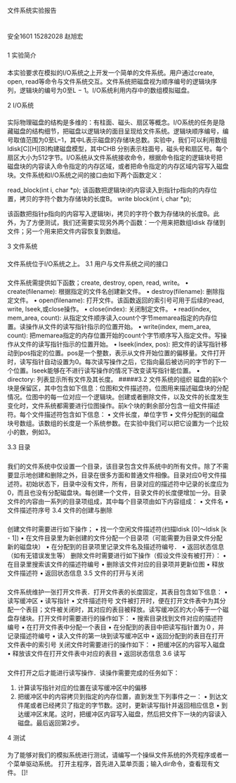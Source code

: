 文件系统实验报告
#
安全1601  15282028  赵旭宏
###
1 实验简介
####
本实验要求在模拟的I/O系统之上开发一个简单的文件系统。用户通过create, open, read等命令与文件系统交互。文件系统把磁盘视为顺序编号的逻辑块序列，逻辑块的编号为0至L − 1。I/O系统利用内存中的数组模拟磁盘。

2 I/O系统
####
实际物理磁盘的结构是多维的：有柱面、磁头、扇区等概念。I/O系统的任务是隐藏磁盘的结构细节，把磁盘以逻辑块的面目呈现给文件系统。逻辑块顺序编号，编号取值范围为0至L−1，其中L表示磁盘的存储块总数。实验中，我们可以利用数组ldisk[C][H][B]构建磁盘模型，其中CHB 分别表示柱面号，磁头号和扇区号。每个扇区大小为512字节。I/O系统从文件系统接收命令，根据命令指定的逻辑块号把磁盘块的内容读入命令指定的内存区域，或者把命令指定的内存区域内容写入磁盘块。文件系统和I/O系统之间的接口由如下两个函数定义：

read_block(int i, char *p);
该函数把逻辑块i的内容读入到指针p指向的内存位置，拷贝的字符个数为存储块的长度B。
write block(int i, char *p);

该函数把指针p指向的内容写入逻辑块i，拷贝的字符个数为存储块的长度B。此外，为了方便测试，我们还需要实现另外两个函数：一个用来把数组ldisk 存储到文件；另一个用来把文件内容恢复到数组。

3 文件系统
####
文件系统位于I/O系统之上。
3.1 用户与文件系统之间的接口
#####
文件系统需提供如下函数；create, destroy, open, read, write。
• create(filename): 根据指定的文件名创建新文件。
• destroy(filename): 删除指定文件。
• open(filename): 打开文件。该函数返回的索引号可用于后续的read, write, lseek,或close操作。
• close(index): 关闭制定文件。
• read(index, mem_area, count): 从指定文件顺序读入count个字节memarea指定的内存位置。读操作从文件的读写指针指示的位置开始。
• write(index, mem_area, count): 把memarea指定的内存位置开始的count个字节顺序写入指定文件。写操作从文件的读写指针指示的位置开始。
• lseek(index, pos): 把文件的读写指针移动到pos指定的位置。pos是一个整数，表示从文件开始位置的偏移量。文件打开时，读写指针自动设置为0。每次读写操作之后，它指向最后被访问的字节的下一个位置。lseek能够在不进行读写操作的情况下改变读写指针能位置。
• directory: 列表显示所有文件及其长度。
#####3.2 文件系统的组织
磁盘的前k个块是保留区，其中包含如下信息：位图和文件描述符。位图用来描述磁盘块的分配情况。位图中的每一位对应一个逻辑块。创建或者删除文件，以及文件的长度发生变化时，文件系统都需要进行位图操作。前k个块的剩余部分包含一组文件描述符。每个文件描述符包含如下信息：
• 文件长度，单位字节
• 文件分配到的磁盘块号数组。该数组的长度是一个系统参数。在实验中我们可以把它设置为一个比较小的数，例如3。

3.3 目录
#####
我们的文件系统中仅设置一个目录，该目录包含文件系统中的所有文件。除了不需要显示地创建和删除之外，目录在很多方面和普通文件相像。目录对应0号文件描述符。初始状态下，目录中没有文件，所有，目录对应的描述符中记录的长度应为0，而且也没有分配磁盘块。每创建一个文件，目录文件的长度便增加一分。目录文件的内容由一系列的目录项组成，其中每个目录项由如下内容组成：
• 文件名
• 文件描述符序号
3.4 文件的创建与删除
#####
创建文件时需要进行如下操作；
• 找一个空闲文件描述符(扫描ldisk [0]～ldisk [k - 1])
• 在文件目录里为新创建的文件分配一个目录项（可能需要为目录文件分配新的磁盘块）
• 在分配到的目录项里记录文件名及描述符编号．
• 返回状态信息（如有无错误发生等）
删除文件时需要进行如下操作（假设文件没有被打开）：
• 在目录里搜索该文件的描述符编号
• 删除该文件对应的目录项并更新位图
• 释放文件描述符
• 返回状态信息
3.5 文件的打开与关闭
#####
文件系统维护一张打开文件表．打开文件表的长度固定，其表目包含如下信息：
• 读写缓冲区
• 读写指针
• 文件描述符号
文件被打开时，便在打开文件表中为其分配一个表目；文件被关闭时，其对应的表目被释放。读写缓冲区的大小等于一个磁盘存储块。打开文件时需要进行的操作如下：
• 搜索目录找到文件对应的描述符编号
• 在打开文件表中分配一个表目
• 在分配到的表目中把读写指针置为０，并记录描述符编号
• 读入文件的第一块到读写缓冲区中
• 返回分配到的表目在打开文件表中的索引号
关闭文件时需要进行的操作如下：
• 把缓冲区的内容写入磁盘
• 释放该文件在打开文件表中对应的表目
• 返回状态信息
3.6 读写
#####
文件打开之后才能进行读写操作．读操作需要完成的任务如下：
1. 计算读写指针对应的位置在读写缓冲区中的偏移
2. 把缓冲区中的内容拷贝到指定的内存位置，直到发生下列事件之一：
• 到达文件尾或者已经拷贝了指定的字节数。这时，更新读写指针并返回相应信息
• 到达缓冲区末尾。这时，把缓冲区内容写入磁盘，然后把文件下一块的内容读入磁盘。最后返回第2步。

4 测试
####
为了能够对我们的模拟系统进行测试，请编写一个操纵文件系统的外壳程序或者一个菜单驱动系统。
打开主程序，首先进入菜单页面；输入dir命令，查看现有文件。
[]!

